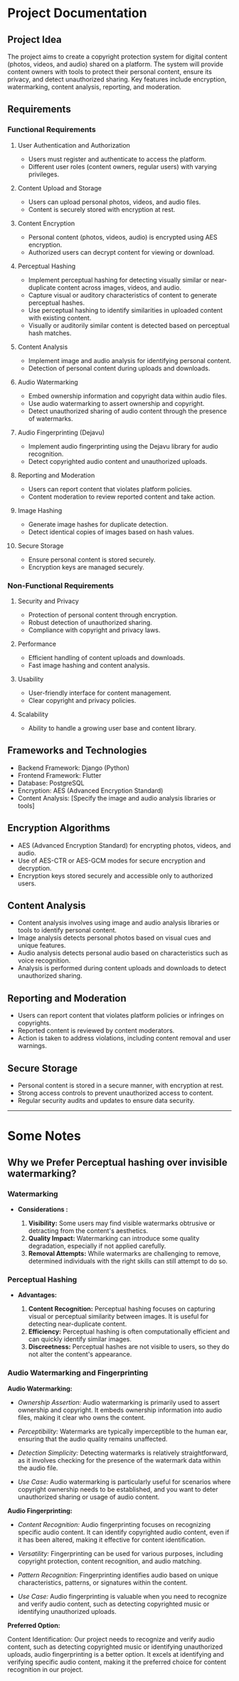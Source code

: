 # Project Documentation

## Project Idea

The project aims to create a copyright protection system for digital content (photos, videos, and audio) shared on a platform. The system will provide content owners with tools to protect their personal content, ensure its privacy, and detect unauthorized sharing. Key features include encryption, watermarking, content analysis, reporting, and moderation.

## Requirements

### Functional Requirements

1. User Authentication and Authorization
   - Users must register and authenticate to access the platform.
   - Different user roles (content owners, regular users) with varying privileges.

2. Content Upload and Storage
   - Users can upload personal photos, videos, and audio files.
   - Content is securely stored with encryption at rest.

3. Content Encryption
   - Personal content (photos, videos, audio) is encrypted using AES encryption.
   - Authorized users can decrypt content for viewing or download.

4. Perceptual Hashing
   - Implement perceptual hashing for detecting visually similar or near-duplicate content across images, videos, and audio.
   - Capture visual or auditory characteristics of content to generate perceptual hashes.
   - Use perceptual hashing to identify similarities in uploaded content with existing content.
   - Visually or auditorily similar content is detected based on perceptual hash matches.

5. Content Analysis
   - Implement image and audio analysis for identifying personal content.
   - Detection of personal content during uploads and downloads.

6. Audio Watermarking
   - Embed ownership information and copyright data within audio files.
   - Use audio watermarking to assert ownership and copyright.
   - Detect unauthorized sharing of audio content through the presence of watermarks.

7. Audio Fingerprinting (Dejavu)
   - Implement audio fingerprinting using the Dejavu library for audio recognition.
   - Detect copyrighted audio content and unauthorized uploads.
   
8. Reporting and Moderation
   - Users can report content that violates platform policies.
   - Content moderation to review reported content and take action.

9. Image Hashing
   - Generate image hashes for duplicate detection.
   - Detect identical copies of images based on hash values.

10. Secure Storage
    - Ensure personal content is stored securely.
    - Encryption keys are managed securely.


### Non-Functional Requirements

1. Security and Privacy
   - Protection of personal content through encryption.
   - Robust detection of unauthorized sharing.
   - Compliance with copyright and privacy laws.

2. Performance
   - Efficient handling of content uploads and downloads.
   - Fast image hashing and content analysis.

3. Usability
   - User-friendly interface for content management.
   - Clear copyright and privacy policies.

4. Scalability
   - Ability to handle a growing user base and content library.

## Frameworks and Technologies

- Backend Framework: Django (Python)
- Frontend Framework: Flutter
- Database: PostgreSQL
- Encryption: AES (Advanced Encryption Standard)
- Content Analysis: [Specify the image and audio analysis libraries or tools]

## Encryption Algorithms

- AES (Advanced Encryption Standard) for encrypting photos, videos, and audio.
- Use of AES-CTR or AES-GCM modes for secure encryption and decryption.
- Encryption keys stored securely and accessible only to authorized users.

## Content Analysis

- Content analysis involves using image and audio analysis libraries or tools to identify personal content.
- Image analysis detects personal photos based on visual cues and unique features.
- Audio analysis detects personal audio based on characteristics such as voice recognition.
- Analysis is performed during content uploads and downloads to detect unauthorized sharing.

## Reporting and Moderation

- Users can report content that violates platform policies or infringes on copyrights.
- Reported content is reviewed by content moderators.
- Action is taken to address violations, including content removal and user warnings.


## Secure Storage

- Personal content is stored in a secure manner, with encryption at rest.
- Strong access controls to prevent unauthorized access to content.
- Regular security audits and updates to ensure data security.

---

# Some Notes

## Why we Prefer Perceptual hashing over invisible watermarking?

### Watermarking
- **Considerations :**

  1. **Visibility:** Some users may find visible watermarks obtrusive or detracting from the content's aesthetics.
  2. **Quality Impact:** Watermarking can introduce some quality degradation, especially if not applied carefully.
  3. **Removal Attempts:** While watermarks are challenging to remove, determined individuals with the right skills can still attempt to do so.

### Perceptual Hashing

- **Advantages:**

  1. **Content Recognition:** Perceptual hashing focuses on capturing visual or perceptual similarity between images. It is useful for detecting near-duplicate content.
  2. **Efficiency:** Perceptual hashing is often computationally efficient and can quickly identify similar images.
  3. **Discreetness:** Perceptual hashes are not visible to users, so they do not alter the content's appearance.

### Audio Watermarking and Fingerprinting

**Audio Watermarking:**

- *Ownership Assertion:* Audio watermarking is primarily used to assert ownership and copyright. It embeds ownership information into audio files, making it clear who owns the content.

- *Perceptibility:* Watermarks are typically imperceptible to the human ear, ensuring that the audio quality remains unaffected.

- *Detection Simplicity:* Detecting watermarks is relatively straightforward, as it involves checking for the presence of the watermark data within the audio file.

- *Use Case:* Audio watermarking is particularly useful for scenarios where copyright ownership needs to be established, and you want to deter unauthorized sharing or usage of audio content.

**Audio Fingerprinting:**

- *Content Recognition:* Audio fingerprinting focuses on recognizing specific audio content. It can identify copyrighted audio content, even if it has been altered, making it effective for content identification.

- *Versatility:* Fingerprinting can be used for various purposes, including copyright protection, content recognition, and audio matching.

- *Pattern Recognition:* Fingerprinting identifies audio based on unique characteristics, patterns, or signatures within the content.

- *Use Case:* Audio fingerprinting is valuable when you need to recognize and verify audio content, such as detecting copyrighted music or identifying unauthorized uploads.

**Preferred Option:**

Content Identification: Our project needs to recognize and verify audio content, such as detecting copyrighted music or identifying unauthorized uploads, audio fingerprinting is a better option. It excels at identifying and verifying specific audio content, making it the preferred choice for content recognition in our project.

